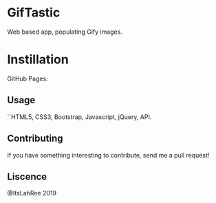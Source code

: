 # GifTastic
Web based app, populating Gify images. 

# Instillation

GitHub Pages:  

## Usage

``HTML5, CSS3, Bootstrap, Javascript, jQuery, API.

## Contributing

If you have something interesting to contribute, send me a pull request!

## Liscence

@ItsLahRee 2019